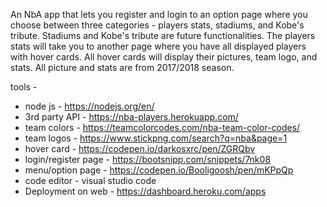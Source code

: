 An NbA app that lets you register and login to an option page where you choose between three categories - players stats, stadiums, and Kobe's tribute. Stadiums and Kobe's tribute are future functionalities. The players stats will take you to another page where you have all displayed players with hover cards. All hover cards will display their pictures, team logo, and stats. All picture and stats are from 2017/2018 season.


tools -
- node js - https://nodejs.org/en/
- 3rd party API - https://nba-players.herokuapp.com/
- team colors - https://teamcolorcodes.com/nba-team-color-codes/ 
- team logos - https://www.stickpng.com/search?q=nba&page=1
- hover card - https://codepen.io/darkosxrc/pen/ZGRQbv 
- login/register page - https://bootsnipp.com/snippets/7nk08
- menu/option page - https://codepen.io/Booligoosh/pen/mKPpQp
- code editor - visual studio code
- Deployment on web - https://dashboard.heroku.com/apps


